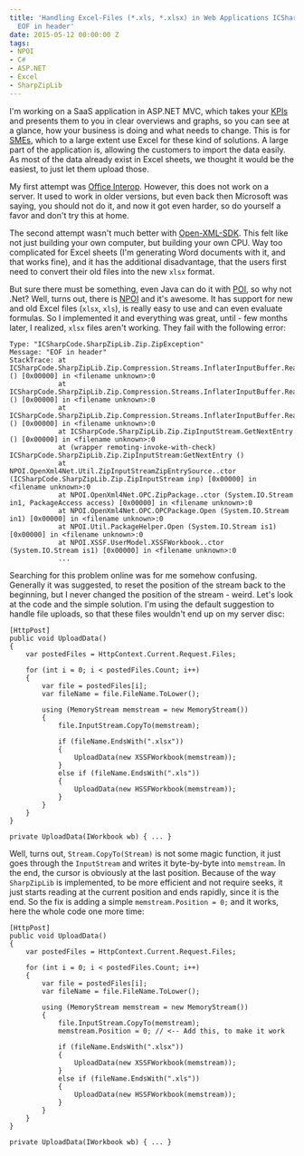 ```yaml
---
title: 'Handling Excel-Files (*.xls, *.xlsx) in Web Applications ICSharpCode.SharpZipLib.Zip.ZipException:
  EOF in header'
date: 2015-05-12 00:00:00 Z
tags:
- NPOI
- C#
- ASP.NET
- Excel
- SharpZipLib
---
```


I'm working on a SaaS application in ASP.NET MVC, which takes your [KPIs](http://en.wikipedia.org/wiki/Performance_indicator) and presents them to you in clear overviews and graphs, so you can see at a glance, how your business is doing and what needs to change. This is for [SMEs](http://en.wikipedia.org/wiki/Small_and_medium-sized_enterprises), which to a large extent use Excel for these kind of solutions. A large part of the application is, allowing the customers to import the data easily. As most of the data already exist in Excel sheets, we thought it would be the easiest, to just let them upload those.

My first attempt was [Office Interop](https://msdn.microsoft.com/en-us/library/microsoft.office.interop.excel%28v=office.15%29.aspx). However, this does not work on a server. It used to work in older versions, but even back then Microsoft was saying, you should not do it, and now it got even harder, so do yourself a favor and don't try this at home.

The second attempt wasn't much better with [Open-XML-SDK](https://github.com/OfficeDev/Open-XML-SDK). This felt like not just building your own computer, but building your own CPU. Way too complicated for Excel sheets (I'm generating Word documents with it, and that works fine), and it has the additional disadvantage, that the users first need to convert their old files into the new `xlsx` format.

But sure there must be something, even Java can do it with [POI](https://poi.apache.org/), so why not .Net? Well, turns out, there is [NPOI](https://github.com/tonyqus/npoi) and it's awesome. It has support for new and old Excel files (`xlsx`, `xls`), is really easy to use and can even evaluate formulas. So I implemented it and everything was great, until - few months later, I realized, `xlsx` files aren't working. They fail with the following error:

    Type: "ICSharpCode.SharpZipLib.Zip.ZipException"
    Message: "EOF in header"
    StackTrace: at ICSharpCode.SharpZipLib.Zip.Compression.Streams.InflaterInputBuffer.ReadLeByte () [0x00000] in <filename unknown>:0
                at ICSharpCode.SharpZipLib.Zip.Compression.Streams.InflaterInputBuffer.ReadLeShort () [0x00000] in <filename unknown>:0
                at ICSharpCode.SharpZipLib.Zip.Compression.Streams.InflaterInputBuffer.ReadLeInt () [0x00000] in <filename unknown>:0
                at ICSharpCode.SharpZipLib.Zip.ZipInputStream.GetNextEntry () [0x00000] in <filename unknown>:0
                at (wrapper remoting-invoke-with-check) ICSharpCode.SharpZipLib.Zip.ZipInputStream:GetNextEntry ()
                at NPOI.OpenXml4Net.Util.ZipInputStreamZipEntrySource..ctor (ICSharpCode.SharpZipLib.Zip.ZipInputStream inp) [0x00000] in <filename unknown>:0
                at NPOI.OpenXml4Net.OPC.ZipPackage..ctor (System.IO.Stream in1, PackageAccess access) [0x00000] in <filename unknown>:0
                at NPOI.OpenXml4Net.OPC.OPCPackage.Open (System.IO.Stream in1) [0x00000] in <filename unknown>:0
                at NPOI.Util.PackageHelper.Open (System.IO.Stream is1) [0x00000] in <filename unknown>:0
                at NPOI.XSSF.UserModel.XSSFWorkbook..ctor (System.IO.Stream is1) [0x00000] in <filename unknown>:0
                ...

Searching for this problem online was for me somehow confusing. Generally it was suggested, to reset the position of the stream back to the beginning, but I never changed the position of the stream - weird. Let's look at the code and the simple solution. I'm using the default suggestion to handle file uploads, so that these files wouldn't end up on my server disc:

    [HttpPost]
    public void UploadData()
    {
        var postedFiles = HttpContext.Current.Request.Files;

        for (int i = 0; i < postedFiles.Count; i++)
        {
            var file = postedFiles[i];
            var fileName = file.FileName.ToLower();

            using (MemoryStream memstream = new MemoryStream())
            {
                file.InputStream.CopyTo(memstream);

                if (fileName.EndsWith(".xlsx"))
                {
                    UploadData(new XSSFWorkbook(memstream));
                }
                else if (fileName.EndsWith(".xls"))
                {
                    UploadData(new HSSFWorkbook(memstream));
                }
            }
        }
    }

    private UploadData(IWorkbook wb) { ... }

Well, turns out, `Stream.CopyTo(Stream)` is not some magic function, it just goes through the `InputStream` and writes it byte-by-byte into `memstream`. In the end, the cursor is obviously at the last position. Because of the way `SharpZipLib` is implemented, to be more efficient and not require seeks, it just starts reading at the current position and ends rapidly, since it is the end. So the fix is adding a simple `memstream.Position = 0;` and it works, here the whole code one more time:

    [HttpPost]
    public void UploadData()
    {
        var postedFiles = HttpContext.Current.Request.Files;

        for (int i = 0; i < postedFiles.Count; i++)
        {
            var file = postedFiles[i];
            var fileName = file.FileName.ToLower();

            using (MemoryStream memstream = new MemoryStream())
            {
                file.InputStream.CopyTo(memstream);
                memstream.Position = 0; // <-- Add this, to make it work

                if (fileName.EndsWith(".xlsx"))
                {
                    UploadData(new XSSFWorkbook(memstream));
                }
                else if (fileName.EndsWith(".xls"))
                {
                    UploadData(new HSSFWorkbook(memstream));
                }
            }
        }
    }

    private UploadData(IWorkbook wb) { ... }

